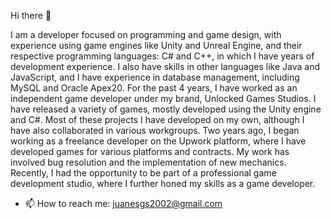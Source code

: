 Hi there 👋

I am a developer focused on programming and game design, with experience using game engines like Unity and Unreal Engine, and their respective programming languages: C# and C++, in which I have years of development experience. I also have skills in other languages like Java and JavaScript, and I have experience in database management, including MySQL and Oracle Apex20.
For the past 4 years, I have worked as an independent game developer under my brand, Unlocked Games Studios. I have released a variety of games, mostly developed using the Unity engine and C#. Most of these projects I have developed on my own, although I have also collaborated in various workgroups.
Two years ago, I began working as a freelance developer on the Upwork platform, where I have developed games for various platforms and contracts. My work has involved bug resolution and the implementation of new mechanics.
Recently, I had the opportunity to be part of a professional game development studio, where I further honed my skills as a game developer.

- 📫 How to reach me: juanesgs2002@gmail.com
